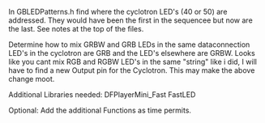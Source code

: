 In GBLEDPatterns.h find where the cyclotron LED's (40 or 50) are addressed. They would have been the first in the sequencee but now are the last. See notes at the top of the files.

Determine how to mix GRBW and GRB LEDs in the same dataconnection LED's in the cyclotron are GRB and the LED's elsewhere are GRBW.
  Looks like you cant mix RGB and RGBW LED's in the same "string" like i did, I will have to find a new Output pin for the Cyclotron. This may make the above change moot.
  

Additional Libraries needed:
DFPlayerMini_Fast
FastLED

Optional:
  Add the additional Functions as time permits.
